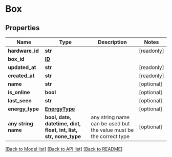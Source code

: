 # Box


## Properties
Name | Type | Description | Notes
------------ | ------------- | ------------- | -------------
**hardware_id** | **str** |  | [readonly] 
**box_id** | [**ID**](ID.md) |  | 
**updated_at** | **str** |  | [readonly] 
**created_at** | **str** |  | [readonly] 
**name** | **str** |  | [optional] 
**is_online** | **bool** |  | [optional] 
**last_seen** | **str** |  | [optional] 
**energy_type** | [**EnergyType**](EnergyType.md) |  | [optional] 
**any string name** | **bool, date, datetime, dict, float, int, list, str, none_type** | any string name can be used but the value must be the correct type | [optional]

[[Back to Model list]](../README.md#documentation-for-models) [[Back to API list]](../README.md#documentation-for-api-endpoints) [[Back to README]](../README.md)


